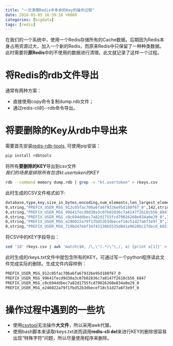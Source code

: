 ```yaml
---
title: "一次清理Redis中多余的Key的操作过程"
date: 2016-05-05 16:39:18 +0800
categories: [bigdata]
tags: [redis]
---
```


在我们的一个系统中，使用一个Redis存储所有的Cache数据。后期因为Redis本身占用资源过大，加入一个新的Redis，而原来Redis中只保留了一种种类数据。此时需要将**原Redis**中的不使用的数据进行清理。此文就记录了这样一个过程。

# 将Redis的rdb文件导出
通常有两种方案：
- 直接使用copy命令复制dump.rdb文件；
- 通过redis-cli的--rdb命令导出。

# 将要删除的Key从rdb中导出来

需要首先安装[redis-rdb-tools](https://github.com/sripathikrishnan/redis-rdb-tools), 可使用pip安装：
``` bash
pip install rdbtools
```

将所有**要删除的KEY**导出到csv文件  
*我们的场景是排除所有包含kt.usertoken的KEY*
``` bash
rdb --command memory dump.rdb | grep -v "kt.usertoken" > rkeys.csv 
```
此时生成的CSV文件格式如下:
``` bash
database,type,key,size_in_bytes,encoding,num_elements,len_largest_element
0,string,"PREFIX_USER_MSG_912c05fac706a6fa679326e95d188f67_0",142,string,2,2
0,string,"PREFIX_USER_MSG_99641fecd9d30a3c07b02836c7a8147f2618cb56_6847",438,string,287,287
0,string,"PREFIX_USER_MSG_c0c694ddbec7a82d1755fcd79026260e834a0e29_0",150,string,2,2
0,string,"PREFIX_USER_MSG_e246022a79f1fbd52b3dbecef18c51d27a6f3e9f_0",150,string,2,2
0,string,"PREFIX_USER_MSG_719bd47ebf34743150b5535d841e9628bc27decd_6851",153,string,2,2
```

将CSV中的KEY字段导出：
``` bash
sed '1d' rkeys.csv | awk 'match($0, /\,\"(.*)\"\,/, a) {print a[1]}' > rkeys.txt
```
此时生成的rkeys.txt文件中就包含所有的KEY，可通过写一个python程序读此文件完成实际的删除。生成文件内容样例：
``` bash
PREFIX_USER_MSG_912c05fac706a6fa679326e95d188f67_0
PREFIX_USER_MSG_99641fecd9d30a3c07b02836c7a8147f2618cb56_6847
PREFIX_USER_MSG_c0c694ddbec7a82d1755fcd79026260e834a0e29_0
PREFIX_USER_MSG_e246022a79f1fbd52b3dbecef18c51d27a6f3e9f_0
```

# 操作过程中遇到的一些坑
- 使用[csvtool](https://github.com/Chris00/ocaml-csv)无法操作**大文件**，所以采用awk代替。
- 使用bash脚本来读取rkeys.txt进而调用**redis-cli del**来进行KEY的删除很容易出现“特殊字符”问题，所以尽量使用程序来删除。

